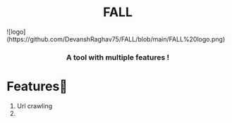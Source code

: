 <h1 align="center">FALL</h1>
![logo](https://github.com/DevanshRaghav75/FALL/blob/main/FALL%20logo.png)
<h3 align="center">A tool with multiple features !</h3>

# Features🍳

1. Url crawling
2. 

